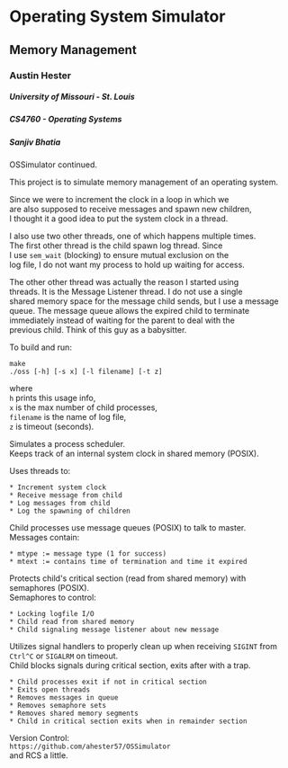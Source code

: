 # Operating System Simulator 
## Memory Management


### Austin Hester  
##### University of Missouri - St. Louis  
##### CS4760 - Operating Systems 
##### Sanjiv Bhatia  

OSSimulator continued.

This project is to simulate memory management of an 
operating system.   

Since we were to increment the clock in a loop in which we  
are also supposed to receive messages and spawn new children,  
I thought it a good idea to put the system clock in a thread.  
 
I also use two other threads, one of which happens multiple times.  
The first other thread is the child spawn log thread. Since  
I use `sem_wait` (blocking) to ensure mutual exclusion on the  
log file, I do not want my process to hold up waiting for access.  

The other other thread was actually the reason I started using   
threads. It is the Message Listener thread. I do not use a single  
shared memory space for the message child sends, but I use a message  
queue. The message queue allows the expired child to terminate   
immediately instead of waiting for the parent to deal with the   
previous child. Think of this guy as a babysitter.  

To build and run:  
```  
make  
./oss [-h] [-s x] [-l filename] [-t z]
```
where  
`h` prints this usage info,  
`x` is the max number of child processes,  
`filename` is the name of log file,  
`z` is timeout (seconds).

Simulates a process scheduler.  
Keeps track of an internal system clock in shared memory (POSIX).  

Uses threads to:  

	* Increment system clock
	* Receive message from child
	* Log messages from child
	* Log the spawning of children

Child processes use message queues (POSIX) to talk to master.  
Messages contain:

	* mtype := message type (1 for success) 
	* mtext := contains time of termination and time it expired

Protects child's critical section (read from shared memory) with semaphores (POSIX).   
Semaphores to control:  

	* Locking logfile I/O  
	* Child read from shared memory 
	* Child signaling message listener about new message

Utilizes signal handlers to properly clean up when receiving `SIGINT` from `Ctrl^C` or `SIGALRM` on timeout.  
Child blocks signals during critical section, exits after with a trap.  

	* Child processes exit if not in critical section  
	* Exits open threads
	* Removes messages in queue  
	* Removes semaphore sets  
	* Removes shared memory segments
	* Child in critical section exits when in remainder section  

Version Control:  
`https://github.com/ahester57/OSSimulator`  
and RCS a little.  
